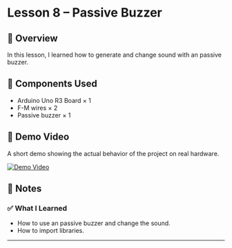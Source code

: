 # Lesson 8 – Passive Buzzer

## 📘 Overview
In this lesson, I learned how to generate and change sound with an passive buzzer.

## 🔧 Components Used
- Arduino Uno R3 Board × 1
- F-M wires × 2
- Passive buzzer × 1

## 🎥 Demo Video
A short demo showing the actual behavior of the project on real hardware.

[![Demo Video](https://img.youtube.com/vi/JDcWug7L_VI/0.jpg)](https://youtube.com/shorts/JDcWug7L_VI)

## 📝 Notes
### ✅ What I Learned
- How to use an passive buzzer and change the sound.
- How to import libraries.

---

